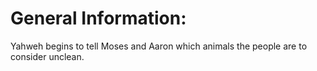 # General Information:

Yahweh begins to tell Moses and Aaron which animals the people are to consider unclean.